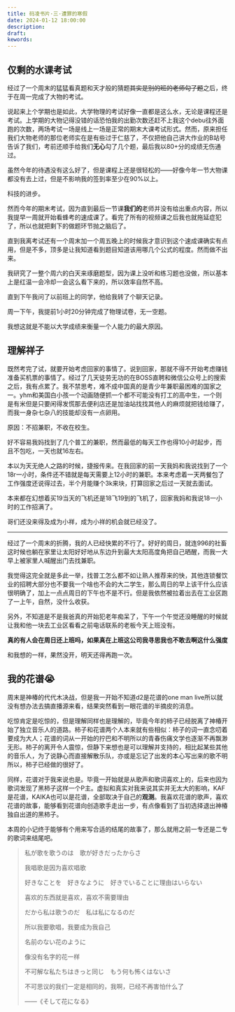 ```yaml
---
title: 码凌书片·三·遭罪的寒假
date: 2024-01-12 18:00:00
description: 
draft: 
kewords: 
---
```


## 仅剩的水课考试

经过了一个周末的猛猛看真题和天才般的猜题~~其实是别的班的老师勾了题~~之后，终于在周一完成了大物的考试。

说起来上个学期也是如此，大学物理的考试好像一直都是这么水，无论是课程还是考试。上学期的大物记得没错的话恐怕我的出勤次数还赶不上我这个debu往外面跑的次数，两场考试一场是线上一场是正常的期末大课考试形式。然而，原来担任我们大物老师的那位老师实在是有些过于仁慈了，不仅把他自己讲大作业的B站号告诉了我们，考前还顺手给我们**无心**勾了几个题，最后我以80+分的成绩无伤通过。

虽然今年的待遇没有这么好了，但是课程上还是很轻松的——好像今年一节大物课都没有去上过，但是不影响我的签到率至少在90%以上。

科技的进步。

然而今年的期末考试，因为直到最后一节课**我们的**老师并没有给出重点内容，所以我提早一周就开始看蜂考的速成课了。看完了所有的视频课之后我也就拖延症犯了，所以也就把剩下的做题环节抛之脑后了。

直到我离考试还有一个周末加一个周五晚上的时候我才意识到这个速成课确实有点用，但是不多，顶多是让我知道看到题目知道该用哪几个公式的程度。然而做不出来。

我研究了一整个周六的白天来琢磨题型，因为课上没听和练习题也没做，所以基本上是红温一会冷却一会这么看下来的，所以效率自然不高。

直到下午我问了以前班上的同学，他给我转了个聊天记录。

周一下午，我提前1小时20分钟完成了物理试卷，无一空题。

我想这就是不能以大学成绩来衡量一个人能力的最大原因。

## 理解祥子

既然考完了试，就要开始考虑回家的事情了。说到回家，那就不得不开始考虑赚钱准备买机票的事情了。经过了几天徒劳无功的在BOSS直聘和微信公众号上的搜索之后，我有点累了。我不禁思考，难不成中国真的是青少年兼职最困难的国家之一。yhm和美国白小孩一个动画随便抓一个都不可能没有打工的高中生，一个则是有米但是只要闲得发慌那去便利店还是加油站找找其他人的麻烦就把钱给赚了，而我一身杂七杂八的技能却没有一点卵用。

原因：不招兼职，不收在校生。

好不容易我妈找到了几个普工的兼职，然而最低的每天工作也得10小时起步，而且不包吃，一天也就16左右。

本以为天无绝人之路的时候，捷报传来。在我回家的前一天我妈和我说找到了一个18r一小时，条件还不错就是每天需要上12小时的兼职。本来考虑着一天两餐包了工作强度还说得过去，半个月能赚个3k来块，打算回家之后过一天就去面试。

本来都在幻想着买19当天的飞机还是18飞19到的飞机了，回家我妈和我说18一小时的工作招满了。

哥们还没来得及成为小祥，成为小祥的机会就已经没了。

---

经过了一个周末的折腾，我的人已经快累的不行了。好好的周日，就连996的社畜这时候也躺在家里让太阳好好地从东边升到最大太阳高度角把自己晒醒，而我一大早上被家里人喊醒出门去找兼职。

我觉得这完全就是多此一举，找普工怎么都不如让熟人推荐来的快，其他连锁餐饮业的招聘大部分也不要我一个啥也不会的大二学生，那么周日的早上该干什么应该很明确了，加上一点点周日的下午也不是不行。但是我依然被拉着出去在工业区跑了一上午，自然，没什么收获。

另外，不知道是不是我爸真的开始犯老年痴呆了，下午一个午觉还没睡醒的时候就让我和他一块去工业区看看之前电话联系的老板今天上班没有。

**真的有人会在周日还上班吗，如果真在上班这公司我寻思我也不敢去啊这什么强度**

和我想的一样，果然没开，明天还得再跑一次。

## 我的花谱😭

周末是神椿的代代木决战，但是我一开始不知道d2是花谱的one man live所以就没有想办法去搞直播源来看，结果突然看到一眼花谱的半摘皮的消息。

吃惊肯定是吃惊的，但是理解同样也是理解的，毕竟今年的柿子已经脱离了神椿开始了独立音乐人的道路。柿子和花谱两个人本来就有些相似：柿子的词一直念叨着要成为大人；花谱的词从一开始的拧巴和不明所以的青春伤痛文学也逐渐不再飘渺无形。柿子的离开令人震惊，但静下来想也是可以理解并支持的，相比起某些其他的音乐人，为了说静心而直接解散乐队，亦或是忘记了出发的本心写出来的歌不明所以，柿子已经做的很好了。

同样，花谱对于我来说也是。毕竟一开始就是从歌声和歌词喜欢上的，后来也因为歌词发现了黑柿子这样一个P主。虚拟和真实对我来说其实并无太大的影响，KAF是花谱，KAIKA也可以是花谱，全部取决于自己的**观测**。我喜欢花谱的歌声，喜欢花谱的故事，能够看到花谱向创造歌手走出一步，有点像看到了当初选择退出神椿独自出道的黑柿子。

本周的小记终于能够有个用来写合适的结尾的故事了，那么就用之前一专还是二专的歌词来结尾吧。

> 私が歌を歌うのは　歌が好きだったからさ  
> 
> 我唱歌是因为喜欢唱歌  
> 
> 好きなことを　好きなように　好きでいることに理由はいらない  
> 
> 喜欢的东西就是喜欢，喜欢不需要理由  
> 
> だから私は歌うのだ　私は私になるのだ  
> 
> 所以我要歌唱，我要成为我自己  
> 
> 名前のない花のように  
> 
> 像没有名字的花一样  
> 
> 不可解な私たちはきっと同じ　もう何も怖くはないさ  
> 
> 不可思议的我们一定是相同的，我啊，已经不再害怕什么了  
> 
> ——《そして花になる》
